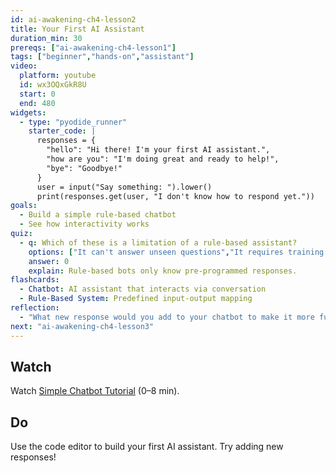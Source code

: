 ```yaml
---
id: ai-awakening-ch4-lesson2
title: Your First AI Assistant
duration_min: 30
prereqs: ["ai-awakening-ch4-lesson1"]
tags: ["beginner","hands-on","assistant"]
video:
  platform: youtube
  id: wx3OQxGkR8U
  start: 0
  end: 480
widgets:
  - type: "pyodide_runner"
    starter_code: |
      responses = {
        "hello": "Hi there! I'm your first AI assistant.",
        "how are you": "I'm doing great and ready to help!",
        "bye": "Goodbye!"
      }
      user = input("Say something: ").lower()
      print(responses.get(user, "I don't know how to respond yet."))
goals:
  - Build a simple rule-based chatbot
  - See how interactivity works
quiz:
  - q: Which of these is a limitation of a rule-based assistant?
    options: ["It can't answer unseen questions","It requires training data","It needs GPU","It self-learns"]
    answer: 0
    explain: Rule-based bots only know pre-programmed responses.
flashcards:
  - Chatbot: AI assistant that interacts via conversation
  - Rule-Based System: Predefined input-output mapping
reflection:
  - "What new response would you add to your chatbot to make it more fun?"
next: "ai-awakening-ch4-lesson3"
---
```


## Watch
Watch [Simple Chatbot Tutorial](https://www.youtube.com/watch?v=wx3OQxGkR8U) (0–8 min).

## Do
Use the code editor to build your first AI assistant. Try adding new responses!
